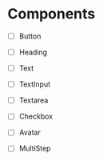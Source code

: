 # Components

- [ ] Button
- [ ] Heading
- [ ] Text
- [ ] TextInput
- [ ] Textarea
- [ ] Checkbox
- [ ] Avatar
- [ ] MultiStep


